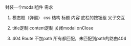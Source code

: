 封装一个modal组件
需求
1.  模态框（弹窗）
      css
      结构 标题 内容 底栏的按钮组
      父子交互
2.  title定制
   content定制
   关闭modal onClose

3. 404
   Route 不加path 所有都匹配，未匹配到path的路由404
